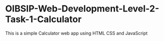 # OIBSIP-Web-Development-Level-2-Task-1-Calculator
This is a simple Calculator web app using HTML CSS and JavaScript
